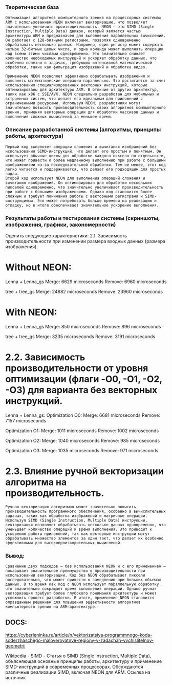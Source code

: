### Теоретическая база 

    Оптимизация алгоритмов компьютерного зрения на процессорных системах ARM с использованием NEON включает векторизацию, что позволяет значительно увеличить производительность. NEON — это SIMD (Single Instruction, Multiple Data) движок, который является частью архитектуры ARM и предназначен для выполнения параллельных вычислений. Он работает с 128-битными регистрами, позволяя одновременно обрабатывать несколько данных. Например, один регистр может содержать четыре 32-битных целых числа, и одна команда может выполнять операции над всеми этими числами одновременно. Это значительно снижает количество необходимых инструкций и ускоряет обработку данных, что особенно полезно в задачах, требующих интенсивной математической обработки, таких как фильтрация изображений и обработка видео.

    Применение NEON позволяет эффективно обрабатывать изображения и выполнять математические операции параллельно. Это достигается за счет использования специализированных векторных инструкций, которые оптимизированы для архитектуры ARM. В отличие от других архитектур, таких как x86 с SSE/AVX, NEON специально разработан для мобильных и встроенных систем, что делает его идеальным для приложений с ограниченными ресурсами. Используя NEON, разработчики могут значительно повысить производительность своих алгоритмов компьютерного зрения, применяя векторные операции для обработки массивов данных и выполнения сложных вычислений за меньшее время.

### Описание разработанной системы (алгоритмы, принципы работы, архитектура) 

    Первый код выполняет операции сложения и вычитания изображений без использования SIMD-инструкций, что делает его простым и понятным. Он использует обычные циклы для обработки каждого пикселя по отдельности, что может привести к более медленному выполнению при работе с большими изображениями из-за последовательной обработки. Тем не менее, этот код легко читается и поддерживается, что делает его подходящим для простых задач.
    Второй код использует NEON для выполнения операций сложения и вычитания изображений. Он оптимизирован для обработки нескольких пикселей одновременно, что значительно увеличивает производительность при работе с большими изображениями. Однако код становится более сложным и требует понимания работы с векторными регистрами и SIMD-инструкциями. Это может потребовать больше времени на реализацию и отладку, но в итоге обеспечивает значительное ускорение выполнения.



### Результаты работы и тестирования системы (скриншоты, изображения, графики, закономерности) 

Оценить следующие характеристики:
2.1. Зависимость производительности при изменении размера
входных данных (размера изображения).

# Without NEON:
Lenna + Lenna_gs
Merge: 6629 microseconds
Remove: 6960 microseconds

tree + tree_gs
Merge: 24882 microseconds
Remove: 23960 microseconds

# With NEON:
Lenna + Lenna_gs
Merge: 850 microseconds
Remove: 896 microseconds

tree + tree_gs
Merge: 3235 microseconds
Remove: 3191 microseconds

# 2.2. Зависимость производительности от уровня оптимизации (флаги -O0, -O1, -O2, -O3) для варианта без векторных инструкций.

Lenna + Lenna_gs:
Optimization O0:
Merge: 6681 microseconds
Remove: 7157 microseconds

Optimization O1:
Merge: 1011 microseconds
Remove: 1002 microseconds

Optimization O2:
Merge: 1040 microseconds
Remove: 985 microseconds

Optimization O3:
Merge: 1035 microseconds
Remove: 971 microseconds



# 2.3. Влияние ручной векторизации алгоритма на производительность. 

    Ручная векторизация алгоритмов может значительно повысить производительность программного обеспечения, особенно в вычислительных задачах, таких как обработка изображений и матричные операции. Используя SIMD (Single Instruction, Multiple Data) инструкции, векторизация позволяет обрабатывать несколько данных одновременно, что уменьшает количество операций и время выполнения. Это приводит к ускорению работы приложений, так как векторные инструкции могут обрабатывать множество элементов за один такт, что делает их особенно эффективными для высокопроизводительных вычислений.




### Вывод:
    Сравнение двух подходов — без использования NEON и с его применением — показывает значительное преимущество в производительности при использовании векторизации. Код без NEON обрабатывает пиксели последовательно, что может привести к замедлению при больших объемах данных. В то время как код с NEON использует параллельную обработку, что значительно сокращает время выполнения операций. Однако ручная векторизация требует более глубокого понимания архитектуры и может усложнить процесс разработки. В итоге, применение NEON становится оправданным решением для повышения эффективности алгоритмов компьютерного зрения на ARM-архитектуре.


## DOCS:

https://cyberleninka.ru/article/n/vektorizatsiya-programmnogo-koda-soderzhaschego-maloveroyatnye-regiony-v-zadachah-vychislitelnoy-geometrii

Wikipedia - SIMD - Статья о SIMD (Single Instruction, Multiple Data), объясняющая основные принципы работы, архитектуру и применение SIMD-инструкций в современных процессорах. Обсуждаются различные реализации SIMD, включая NEON для ARM. Ссылка на источник